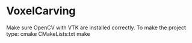 VoxelCarving
============
Make sure OpenCV with VTK are installed correctly. To make the project type:
cmake CMakeLists:txt
make


